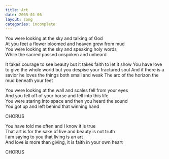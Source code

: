 ```yaml
---
title: Art
date: 2005-01-06
layout: song
categories: incomplete
---
```

You were looking at the sky and talking of God  
At you feet a flower bloomed and heaven grew from mud  
You were looking at the sky and speaking holy words  
While the sacred passed unspoken and unheard

<div class="chorus">It takes courage to see beauty but it takes faith to let it show  
You have love to give the whole world but you despise your fractured soul  
And if there is a savior he loves the things both small and weak  
The arc of the horizon the mud beneath your feet</div>

You were looking at the wall and scales fell from your eyes  
And you fell off of your horse and fell into this life  
You were staring into space and then you heard the sound  
You got up and left behind that winning hand

<div class="chorus">CHORUS</div>

You have told me often and I know it is true  
That art is for the sake of live and beauty is not truth  
I am saying to you that living is an art  
And love is more than giving, it is faith in your own heart

<div class="chorus">CHORUS</div>
